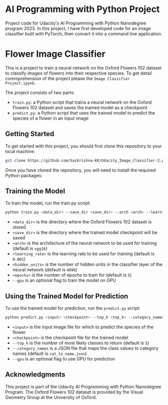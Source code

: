 # AI Programming with Python Project

Project code for Udacity's AI Programming with Python Nanodegree program 2023. In this project, I have first developed code for an image classifier built with PyTorch, then convert it into a command line application.

# Flower Image Classifier

This is a project to train a neural network on the Oxford Flowers 102 dataset to classify images of flowers into their respective species. To get detail commprehension of the project please the `Image Classifier Project.ipynb.`

The project consists of two parts:

- `train.py`: a Python script that trains a neural network on the Oxford Flowers 102 dataset and saves the trained model as a checkpoint
- `predict.py`: a Python script that uses the trained model to predict the species of a flower in an input image

## Getting Started

To get started with this project, you should first clone this repository to your local machine:

```bash
git clone https://github.com/SaiKrishna-KK/Udacity_Image_Classifier-2.git
```
Once you have cloned the repository, you will need to install the required Python packages:


## Training the Model

To train the model, run the train.py script:

```bash
python train.py <data_dir> --save_dir <save_dir> --arch <arch> --learning_rate <learning_rate> --hidden_units <hidden_units> --epochs <epochs> --gpu
```
- `<data_dir>` is the directory where the Oxford Flowers 102 dataset is stored
- `<save_dir>` is the directory where the trained model checkpoint will be saved
- `<arch>` is the architecture of the neural network to be used for training (default is `vgg16`)
- `<learning_rate>` is the learning rate to be used for training (default is `0.001`)
- `<hidden_units>` is the number of hidden units in the classifier layer of the neural network (default is `4096`)
- `<epochs>` is the number of epochs to train for (default is `5`)
- `--gpu` is an optional flag to train the model on GPU

## Using the Trained Model for Prediction
To use the trained model for prediction, run the `predict.py` script:

```bash
python predict.py <input> <checkpoint> --top_k <top_k> --category_names <category_names> --gpu
```

- `<input>` is the input image file for which to predict the species of the flower
- `<checkpoint>` is the checkpoint file for the trained model
- `--top_k` is the number of most likely classes to return (default is `5`)
- `--category_names` is a JSON file that maps the class values to category names (default is `cat_to_name.json`)
- `--gpu` is an optional flag to use GPU for prediction

## Acknowledgments
This project is part of the Udacity AI Programming with Python Nanodegree Program. The Oxford Flowers 102 dataset is provided by the Visual Geometry Group at the University of Oxford.
